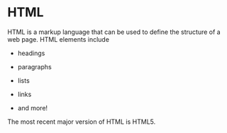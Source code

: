 # HTML
HTML is a markup language that can be used to define the structure of a web page. HTML elements include
* headings
* paragraphs
* lists
* links
* and more!
The most recent major version of HTML is HTML5.